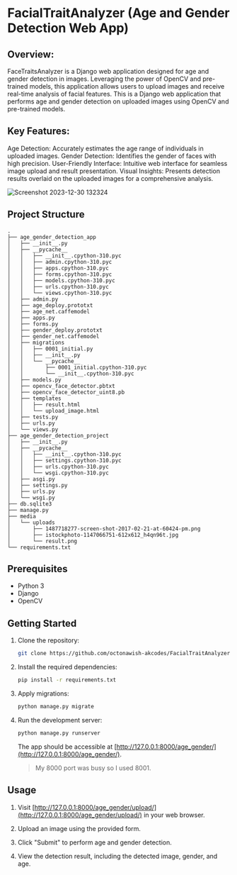 # FacialTraitAnalyzer (Age and Gender Detection Web App)

## Overview:
FaceTraitsAnalyzer is a Django web application designed for age and gender detection in images. Leveraging the power of OpenCV and pre-trained models, this application allows users to upload images and receive real-time analysis of facial features. This is a Django web application that performs age and gender detection on uploaded images using OpenCV and pre-trained models.

## Key Features:

Age Detection: Accurately estimates the age range of individuals in uploaded images.
Gender Detection: Identifies the gender of faces with high precision.
User-Friendly Interface: Intuitive web interface for seamless image upload and result presentation.
Visual Insights: Presents detection results overlaid on the uploaded images for a comprehensive analysis.

![Screenshot 2023-12-30 132324](https://github.com/octonawish-akcodes/FacialTraitAnalyzer/assets/76171953/3003e559-9b7a-44ed-9e47-0e760e9e6f5e)


## Project Structure

```plaintext
.
├── age_gender_detection_app
│   ├── __init__.py
│   ├── __pycache__
│   │   ├── __init__.cpython-310.pyc
│   │   ├── admin.cpython-310.pyc
│   │   ├── apps.cpython-310.pyc
│   │   ├── forms.cpython-310.pyc
│   │   ├── models.cpython-310.pyc
│   │   ├── urls.cpython-310.pyc
│   │   └── views.cpython-310.pyc
│   ├── admin.py
│   ├── age_deploy.prototxt
│   ├── age_net.caffemodel
│   ├── apps.py
│   ├── forms.py
│   ├── gender_deploy.prototxt
│   ├── gender_net.caffemodel
│   ├── migrations
│   │   ├── 0001_initial.py
│   │   ├── __init__.py
│   │   └── __pycache__
│   │       ├── 0001_initial.cpython-310.pyc
│   │       └── __init__.cpython-310.pyc
│   ├── models.py
│   ├── opencv_face_detector.pbtxt
│   ├── opencv_face_detector_uint8.pb
│   ├── templates
│   │   ├── result.html
│   │   └── upload_image.html
│   ├── tests.py
│   ├── urls.py
│   └── views.py
├── age_gender_detection_project
│   ├── __init__.py
│   ├── __pycache__
│   │   ├── __init__.cpython-310.pyc
│   │   ├── settings.cpython-310.pyc
│   │   ├── urls.cpython-310.pyc
│   │   └── wsgi.cpython-310.pyc
│   ├── asgi.py
│   ├── settings.py
│   ├── urls.py
│   └── wsgi.py
├── db.sqlite3
├── manage.py
├── media
│   └── uploads
│       ├── 1487718277-screen-shot-2017-02-21-at-60424-pm.png
│       ├── istockphoto-1147066751-612x612_h4qn96t.jpg
│       └── result.png
└── requirements.txt

```

## Prerequisites

- Python 3
- Django
- OpenCV

## Getting Started

1. Clone the repository:

   ```bash
   git clone https://github.com/octonawish-akcodes/FacialTraitAnalyzer.git
   ```

2. Install the required dependencies:

   ```bash
   pip install -r requirements.txt
   ```

3. Apply migrations:

   ```bash
   python manage.py migrate
   ```

4. Run the development server:

   ```bash
   python manage.py runserver
   ```

   The app should be accessible at [http://127.0.0.1:8000/age_gender/](http://127.0.0.1:8000/age_gender/).
   > My 8000 port was busy so I used 8001.

## Usage

1. Visit [http://127.0.0.1:8000/age_gender/upload/](http://127.0.0.1:8000/age_gender/upload/) in your web browser.

2. Upload an image using the provided form.

3. Click "Submit" to perform age and gender detection.

4. View the detection result, including the detected image, gender, and age.


